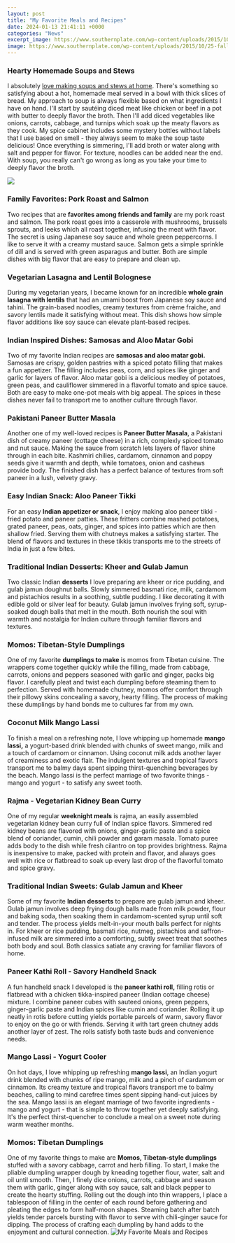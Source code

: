 ```yaml
---
layout: post
title: "My Favorite Meals and Recipes"
date: 2024-01-13 21:41:11 +0000
categories: "News"
excerpt_image: https://www.southernplate.com/wp-content/uploads/2015/10/25-fall-favorite.jpg
image: https://www.southernplate.com/wp-content/uploads/2015/10/25-fall-favorite.jpg
---
```


### Hearty Homemade Soups and Stews 
I absolutely [love making soups and stews at home](https://fistore.mysenprints.com/collection/abadie). There's something so satisfying about a hot, homemade meal served in a bowl with thick slices of bread. My approach to soup is always flexible based on what ingredients I have on hand. I'll start by sautéing diced meat like chicken or beef in a pot with butter to deeply flavor the broth. Then I'll add diced vegetables like onions, carrots, cabbage, and turnips which soak up the meaty flavors as they cook. My spice cabinet includes some mystery bottles without labels that I use based on smell - they always seem to make the soup taste delicious! Once everything is simmering, I'll add broth or water along with salt and pepper for flavor. For texture, noodles can be added near the end. With soup, you really can't go wrong as long as you take your time to deeply flavor the broth.

![](https://i.pinimg.com/originals/d2/a0/aa/d2a0aa45684f3fc5ae780618933428c6.png)
### Family Favorites: Pork Roast and Salmon 
Two recipes that are **favorites among friends and family** are my pork roast and salmon. The pork roast goes into a casserole with mushrooms, brussels sprouts, and leeks which all roast together, infusing the meat with flavor. The secret is using Japanese soy sauce and whole green peppercorns. I like to serve it with a creamy mustard sauce. Salmon gets a simple sprinkle of dill and is served with green asparagus and butter. Both are simple dishes with big flavor that are easy to prepare and clean up.
### Vegetarian Lasagna and Lentil Bolognese  
During my vegetarian years, I became known for an incredible **whole grain lasagna with lentils** that had an umami boost from Japanese soy sauce and tahini. The grain-based noodles, creamy textures from crème fraiche, and savory lentils made it satisfying without meat. This dish shows how simple flavor additions like soy sauce can elevate plant-based recipes.
### Indian Inspired Dishes: Samosas and Aloo Matar Gobi 
Two of my favorite Indian recipes are **samosas and aloo matar gobi.** Samosas are crispy, golden pastries with a spiced potato filling that makes a fun appetizer. The filling includes peas, corn, and spices like ginger and garlic for layers of flavor. Aloo matar gobi is a delicious medley of potatoes, green peas, and cauliflower simmered in a flavorful tomato and spice sauce. Both are easy to make one-pot meals with big appeal. The spices in these dishes never fail to transport me to another culture through flavor. 
### Pakistani Paneer Butter Masala  
Another one of my well-loved recipes is **Paneer Butter Masala**, a Pakistani dish of creamy paneer (cottage cheese) in a rich, complexly spiced tomato and nut sauce. Making the sauce from scratch lets layers of flavor shine through in each bite. Kashmiri chilies, cardamom, cinnamon and poppy seeds give it warmth and depth, while tomatoes, onion and cashews provide body. The finished dish has a perfect balance of textures from soft paneer in a lush, velvety gravy.
### Easy Indian Snack: Aloo Paneer Tikki
For an easy **Indian appetizer or snack**, I enjoy making aloo paneer tikki - fried potato and paneer patties. These fritters combine mashed potatoes, grated paneer, peas, oats, ginger, and spices into patties which are then shallow fried. Serving them with chutneys makes a satisfying starter. The blend of flavors and textures in these tikkis transports me to the streets of India in just a few bites.
### Traditional Indian Desserts: Kheer and Gulab Jamun 
Two classic Indian **desserts** I love preparing are kheer or rice pudding, and gulab jamun doughnut balls. Slowly simmered basmati rice, milk, cardamom and pistachios results in a soothing, subtle pudding. I like decorating it with edible gold or silver leaf for beauty. Gulab jamun involves frying soft, syrup-soaked dough balls that melt in the mouth. Both nourish the soul with warmth and nostalgia for Indian culture through familiar flavors and textures.
### Momos: Tibetan-Style Dumplings
One of my favorite **dumplings to make** is momos from Tibetan cuisine. The wrappers come together quickly while the filling, made from cabbage, carrots, onions and peppers seasoned with garlic and ginger, packs big flavor. I carefully pleat and twist each dumpling before steaming them to perfection. Served with homemade chutney, momos offer comfort through their pillowy skins concealing a savory, hearty filling. The process of making these dumplings by hand bonds me to cultures far from my own.
### Coconut Milk Mango Lassi   
To finish a meal on a refreshing note, I love whipping up homemade **mango lassi,** a yogurt-based drink blended with chunks of sweet mango, milk and a touch of cardamom or cinnamon. Using coconut milk adds another layer of creaminess and exotic flair. The indulgent textures and tropical flavors transport me to balmy days spent sipping thirst-quenching beverages by the beach. Mango lassi is the perfect marriage of two favorite things - mango and yogurt - to satisfy any sweet tooth.
### Rajma - Vegetarian Kidney Bean Curry
One of my regular **weeknight meals** is rajma, an easily assembled vegetarian kidney bean curry full of Indian spice flavors. Simmered red kidney beans are flavored with onions, ginger-garlic paste and a spice blend of coriander, cumin, chili powder and garam masala. Tomato puree adds body to the dish while fresh cilantro on top provides brightness. Rajma is inexpensive to make, packed with protein and flavor, and always goes well with rice or flatbread to soak up every last drop of the flavorful tomato and spice gravy. 
### Traditional Indian Sweets: Gulab Jamun and Kheer
Some of my favorite **Indian desserts** to prepare are gulab jamun and kheer. Gulab jamun involves deep frying dough balls made from milk powder, flour and baking soda, then soaking them in cardamom-scented syrup until soft and tender. The process yields melt-in-your mouth balls perfect for nights in. For kheer or rice pudding, basmati rice, nutmeg, pistachios and saffron-infused milk are simmered into a comforting, subtly sweet treat that soothes both body and soul. Both classics satiate any craving for familiar flavors of home.
### Paneer Kathi Roll - Savory Handheld Snack
A fun handheld snack I developed is the **paneer kathi roll,** filling rotis or flatbread with a chicken tikka-inspired paneer (Indian cottage cheese) mixture. I combine paneer cubes with sauteed onions, green peppers, ginger-garlic paste and Indian spices like cumin and coriander. Rolling it up neatly in rotis before cutting yields portable parcels of warm, savory flavor to enjoy on the go or with friends. Serving it with tart green chutney adds another layer of zest. The rolls satisfy both taste buds and convenience needs.
### Mango Lassi - Yogurt Cooler
On hot days, I love whipping up refreshing **mango lassi**, an Indian yogurt drink blended with chunks of ripe mango, milk and a pinch of cardamom or cinnamon. Its creamy texture and tropical flavors transport me to balmy beaches, calling to mind carefree times spent sipping hand-cut juices by the sea. Mango lassi is an elegant marriage of two favorite ingredients - mango and yogurt - that is simple to throw together yet deeply satisfying. It's the perfect thirst-quencher to conclude a meal on a sweet note during warm weather months.
### Momos: Tibetan Dumplings
One of my favorite things to make are **Momos, Tibetan-style dumplings** stuffed with a savory cabbage, carrot and herb filling. To start, I make the pliable dumpling wrapper dough by kneading together flour, water, salt and oil until smooth. Then, I finely dice onions, carrots, cabbage and season them with garlic, ginger along with soy sauce, salt and black pepper to create the hearty stuffing. Rolling out the dough into thin wrappers, I place a tablespoon of filling in the center of each round before gathering and pleating the edges to form half-moon shapes. Steaming batch after batch yields tender parcels bursting with flavor to serve with chili-ginger sauce for dipping. The process of crafting each dumpling by hand adds to the enjoyment and cultural connection.
![My Favorite Meals and Recipes](https://www.southernplate.com/wp-content/uploads/2015/10/25-fall-favorite.jpg)